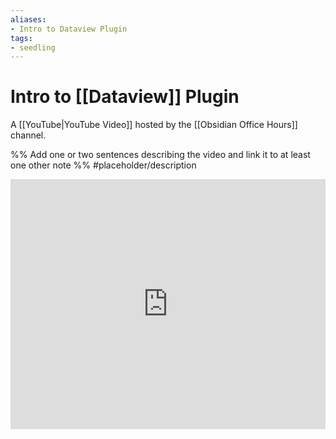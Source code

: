```yaml
---
aliases: 
- Intro to Dataview Plugin
tags:
- seedling
---
```


# Intro to [[Dataview]] Plugin

A [[YouTube|YouTube Video]] hosted by the [[Obsidian Office Hours]] channel.

%% Add one or two sentences describing the video and link it to at least one other note %%
#placeholder/description 

<iframe width="100%" height="400px" src="https://www.youtube.com/embed/lclif6l9UgQ" title="YouTube video player" frameborder="0" allow="accelerometer; autoplay; clipboard-write; encrypted-media; gyroscope; picture-in-picture" allowfullscreen></iframe>

